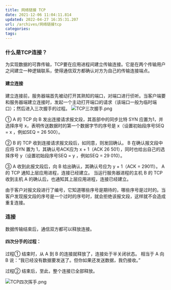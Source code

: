 ```yaml
---
title: 网络链接 TCP
date: 2021-12-06 11:04:11.814
updated: 2022-04-27 16:35:31.207
url: /archives/网络链接tcp
categories: 
tags: 
---
```




### 什么是TCP连接？
为实现数据的可靠传输，TCP要在应用进程间建立传输连接。它是在两个传输用户之间建立一种逻辑联系，使得通信双方都确认对方为自己的传输连接端点。

#### 建立连接
建立连接前，服务器端首先被动打开其熟知的端口，对端口进行侦听。当客户端要和服务器端建立连接时，发起一个主动打开端口的请求（该端口一般为临时端口）；然后进入三次握手的过程。
![TCP三次握手.png](http://180.76.240.8:8090/upload/2021/12/TCP%E4%B8%89%E6%AC%A1%E6%8F%A1%E6%89%8B-3a47e2f2aa714580ab9388d48b5d2be9.png)

① A 的 TCP 向 B 发出连接请求报文段，其首部中的同步比特 SYN 应置为1，并选择序号 x，表明传送数据时的第一个数据字节的序号是 x（设置初始段序号SEQ = x ，例如SEQ = 26 500）。

② B 的 TCP 收到连接请求报文段后，如同意，则发回确认。
B 在确认报文段中应将 SYN 置为 1，其确认号ACK应为 x + 1（ACK 26 501），同时也给出自己的选择序号 y（设置初始段序号SEQ = y ，例如SEQ = 29 010）。

③ A 收到此报文段后，向 B 给出确认，其确认号应为 y + 1（ACK = 29011）。
A 的 TCP 通知上层应用进程，连接已经建立。
当运行服务器进程的主机 B 的 TCP 收到主机 A 的确认后，也通知其上层应用进程，连接已经建立。

由于客户对报文段进行了编号，它知道哪些序号是期待的，哪些序号是过时的。当客户发现报文段的序号是一个过时的序号时，就会拒绝该报文段，这样就不会造成重复连接。

 

### 连接
数据传输结束后，通信双方都可以释放连接。

#### 四次分手的过程：
 

过程① 结束时，从 A 到 B 的连接就释放了，连接处于半关闭状态。
相当于 A 向 B 说：“我已经没有数据要发送了。但你如果还发送数据，我仍接收。”

过程② 结束后，至此，整个连接已全部释放。

![TCP四次挥手.png](http://180.76.240.8:8090/upload/2021/12/TCP%E5%9B%9B%E6%AC%A1%E6%8C%A5%E6%89%8B-a34e7969e0b44c90bb1004f784d74458.png)